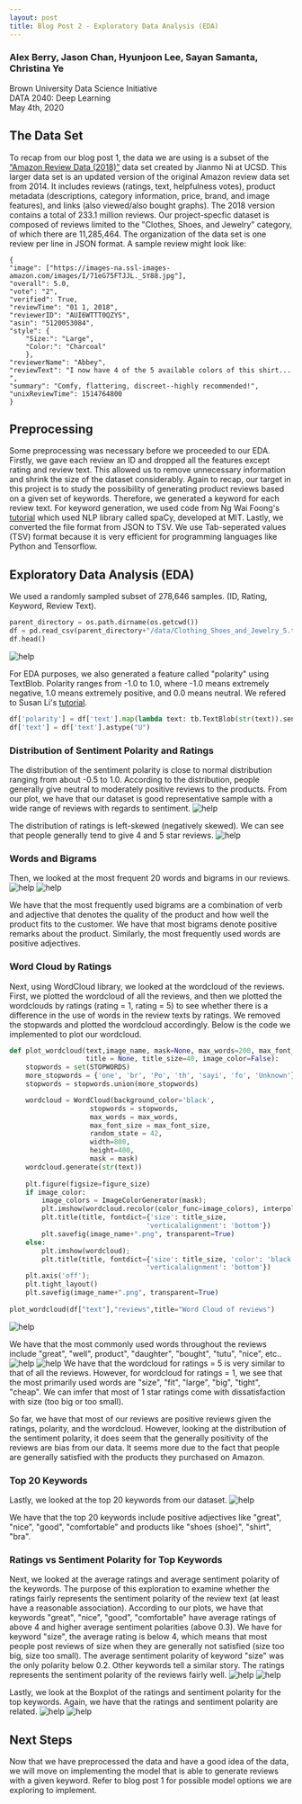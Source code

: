 ```yaml
---
layout: post
title: Blog Post 2 - Exploratory Data Analysis (EDA)
---
```


### Alex Berry, Jason Chan, Hyunjoon Lee, Sayan Samanta, Christina Ye
Brown University Data Science Initiative  
DATA 2040: Deep Learning  
May 4th, 2020

## The Data Set

To recap from our blog post 1, the data we are using is a subset of the [“Amazon Review Data (2018)”](https://nijianmo.github.io/amazon/index.html) data set created by Jianmo Ni at UCSD. This larger data set is an updated version of the original Amazon review data set from 2014. It includes reviews (ratings, text, helpfulness votes), product metadata (descriptions, category information, price, brand, and image features), and links (also viewed/also bought graphs). The 2018 version contains a total of 233.1 million reviews. Our project-specfic dataset is composed of reviews limited to the "Clothes, Shoes, and Jewelry" category, of which there are 11,285,464. The organization of the data set is one review per line in JSON format. A sample review might look like:

```
{
"image": ["https://images-na.ssl-images-amazon.com/images/I/71eG75FTJJL._SY88.jpg"],
"overall": 5.0, 
"vote": "2", 
"verified": True, 
"reviewTime": "01 1, 2018", 
"reviewerID": "AUI6WTTT0QZYS", 
"asin": "5120053084", 
"style": {
	"Size:": "Large", 
	"Color:": "Charcoal"
	}, 
"reviewerName": "Abbey", 
"reviewText": "I now have 4 of the 5 available colors of this shirt... ", 
"summary": "Comfy, flattering, discreet--highly recommended!", 
"unixReviewTime": 1514764800
}
```

## Preprocessing

Some preprocessing was necessary before we proceeded to our EDA. Firstly, we gave each review an ID and dropped all the features except rating and review text. This allowed us to remove unnecessary information and shrink the size of the dataset considerably. Again to recap, our target in this project is to study the possibility of generating product reviews based on a given set of keywords. Therefore, we generated a keyword for each review text. For keyword generation, we used code from Ng Wai Foong's [tutorial](https://medium.com/better-programming/extract-keywords-using-spacy-in-python-4a8415478fbf) which used NLP library called spaCy, developed at MIT. Lastly, we converted the file format from JSON to TSV. We use Tab-seperated values (TSV) format because it is very efficient for programming languages like Python and Tensorflow.


## Exploratory Data Analysis (EDA)
We used a randomly sampled subset of 278,646 samples. (ID, Rating, Keyword, Review Text).

```python
parent_directory = os.path.dirname(os.getcwd())
df = pd.read_csv(parent_directory+"/data/Clothing_Shoes_and_Jewelry_5.tsv", sep= "\t")
df.head()
```
![help](https://github.com/csjasonchan357/text-review-generation-data2040/raw/master/figures/df_head.png)

For EDA purposes, we also generated a feature called "polarity" using TextBlob. Polarity ranges from -1.0 to 1.0, where -1.0 means extremely negative, 1.0 means extremely positive, and 0.0 means neutral. We refered to Susan Li's [tutorial](https://towardsdatascience.com/a-complete-exploratory-data-analysis-and-visualization-for-text-data-29fb1b96fb6a).
```python
df['polarity'] = df['text'].map(lambda text: tb.TextBlob(str(text)).sentiment.polarity)
df['text'] = df['text'].astype("U")
```

### Distribution of Sentiment Polarity and Ratings
The distribution of the sentiment polarity is close to normal distribution ranging from about -0.5 to 1.0. According to the distribution, people generally give neutral to moderately positive reviews to the products. From our plot, we have that our dataset is good representative sample with a wide range of reviews with regards to sentiment.
![help](https://github.com/csjasonchan357/text-review-generation-data2040/raw/master/figures/polarity_distribution.png)

The distribution of ratings is left-skewed (negatively skewed). We can see that people generally tend to give 4 and 5 star reviews.
![help](https://github.com/csjasonchan357/text-review-generation-data2040/raw/master/figures/rating_distribution.png)

### Words and Bigrams
Then, we looked at the most frequent 20 words and bigrams in our reviews. 
![help](https://github.com/csjasonchan357/text-review-generation-data2040/raw/master/figures/most_frequent_words.png)
![help](https://github.com/csjasonchan357/text-review-generation-data2040/raw/master/figures/most_frequent_bigrams.png)

We have that the most frequently used bigrams are a combination of verb and adjective that denotes the quality of the product and how well the product fits to the customer. We have that most bigrams denote positive remarks about the product. Similarly, the most frequently used words are positive adjectives. 

### Word Cloud by Ratings
Next, using WordCloud library, we looked at the wordcloud of the reviews. First, we plotted the wordcloud of all the reviews, and then we plotted the wordclouds by ratings (rating = 1, rating = 5) to see whether there is a difference in the use of words in the review texts by ratings. We removed the stopwards and plotted the wordcloud accordingly. Below is the code we implemented to plot our wordcloud.
```python
def plot_wordcloud(text,image_name, mask=None, max_words=200, max_font_size=100, figure_size=(24.0,16.0), 
                   title = None, title_size=40, image_color=False):
    stopwords = set(STOPWORDS)
    more_stopwords = {'one', 'br', 'Po', 'th', 'sayi', 'fo', 'Unknown'}
    stopwords = stopwords.union(more_stopwords)

    wordcloud = WordCloud(background_color='black',
                    stopwords = stopwords,
                    max_words = max_words,
                    max_font_size = max_font_size, 
                    random_state = 42,
                    width=800, 
                    height=400,
                    mask = mask)
    wordcloud.generate(str(text))
    
    plt.figure(figsize=figure_size)
    if image_color:
        image_colors = ImageColorGenerator(mask);
        plt.imshow(wordcloud.recolor(color_func=image_colors), interpolation="bilinear");
        plt.title(title, fontdict={'size': title_size,  
                                  'verticalalignment': 'bottom'})
        plt.savefig(image_name+".png", transparent=True)
    else:
        plt.imshow(wordcloud);
        plt.title(title, fontdict={'size': title_size, 'color': 'black', 
                                  'verticalalignment': 'bottom'})
    plt.axis('off');
    plt.tight_layout()
    plt.savefig(image_name+".png", transparent=True)
    
plot_wordcloud(df["text"],"reviews",title="Word Cloud of reviews")
```
![help](https://github.com/csjasonchan357/text-review-generation-data2040/raw/master/figures/reviews.png)

We have that the most commonly used words throughout the reviews include "great", "well", product", "daughter", "bought", "tutu", "nice", etc..
![help](https://github.com/csjasonchan357/text-review-generation-data2040/raw/master/figures/review_of_rating5.png)
![help](https://github.com/csjasonchan357/text-review-generation-data2040/raw/master/figures/review_of_rating1.png)
We have that the wordcloud for ratings = 5 is very similar to that of all the reviews. However, for wordcloud for ratings = 1, we see that the most primarily used words are "size", "fit", "large", "big", "tight", "cheap". We can imfer that most of 1 star ratings come with dissatisfaction with size (too big or too small).

So far, we have that most of our reviews are positive reviews given the ratings, polarity, and the wordcloud. However, looking at the distribution of the sentiment polarity, it does seem that the generally positivity of the reviews are bias from our data. It seems more due to the fact that people are generally satisfied with the products they purchased on Amazon.

### Top 20 Keywords
Lastly, we looked at the top 20 keywords from our dataset.
![help](https://github.com/csjasonchan357/text-review-generation-data2040/raw/master/figures/top_keywords_counts.png)

We have that the top 20 keywords include positive adjectives like "great", "nice", "good", "comfortable" and products like "shoes (shoe)", "shirt", "bra". 

### Ratings vs Sentiment Polarity for Top Keywords
Next, we looked at the average ratings and average sentiment polarity of the keywords. The purpose of this exploration to examine whether the ratings fairly represents the sentiment polarity of the review text (at least have a reasonable association). According to our plots, we have that keywords "great", "nice", "good", "comfortable" have average ratings of above 4 and higher average sentiment polarities (above 0.3). We have for keyword "size", the average rating is below 4, which means that most people post reviews of size when they are generally not satisfied (size too big, size too small). The average sentiment polarity of keyword "size" was the only polarity below 0.2. Other keywords tell a similar story. The ratings represents the sentiment polarity of the reviews fairly well. 
![help](https://github.com/csjasonchan357/text-review-generation-data2040/raw/master/figures/top_keywords_avg_rating.png)
![help](https://github.com/csjasonchan357/text-review-generation-data2040/raw/master/figures/top_keywords_avg_polarity.png)

Lastly, we look at the Boxplot of the ratings and sentiment polarity for the top keywords. Again, we have that the ratings and sentiment polarity are related. 
![help](https://github.com/csjasonchan357/text-review-generation-data2040/raw/master/figures/top_keywords_rating_boxplot.png)
![help](https://github.com/csjasonchan357/text-review-generation-data2040/raw/master/figures/top_keywords_polarity_boxplot.png)


## Next Steps
Now that we have preprocessed the data and have a good idea of the data, we will move on implementing the model that is able to generate reviews with a given keyword. Refer to blog post 1 for possible model options we are exploring to implement.
